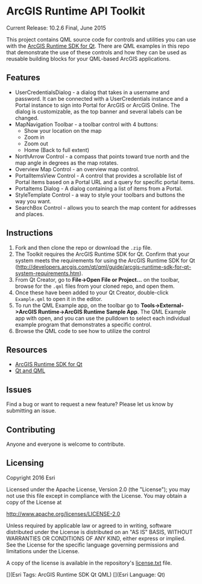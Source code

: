 ArcGIS Runtime API Toolkit
==========================

Current Release: 10.2.6 Final,  June 2015

This project contains QML source code for controls and utilities you can use with the [ArcGIS Runtime SDK for Qt](http://developers.arcgis.com/qt). There are QML examples in this repo that demonstrate the use of these controls and how they can be used as reusable building blocks for your QML-based ArcGIS applications.

## Features
- UserCredentialsDialog - a dialog that takes in a username and password. It can be connected with a UserCredentials instance and a Portal instance to sign into Portal for ArcGIS or ArcGIS Online. The dialog is customizable, as the top banner and several labels can be changed.
- MapNavigation Toolbar - a toolbar control with 4 buttons: 
    -   Show your location on the map
    -   Zoom in
    -   Zoom out
    -   Home (Back to full extent)
- NorthArrow Control - a compass that points toward true north and the map angle in degrees as the map rotates.
- Overview Map Control - an overview map control.
- PortalItemsView Control - A control that provides a scrollable list of Portal items based on a Portal URL and a query for specific portal items.
- PortaItems Dialog - A dialog containing a list of items from a Portal.
- StyleTemplate Control - a way to style your toolbars and buttons the way you want.
- SearchBox Control - allows you to search the map content for addresses and places.

## Instructions 

1. Fork and then clone the repo or download the `.zip` file.
2. The Toolkit requires the ArcGIS Runtime SDK for Qt.  Confirm that your system meets the requirements for using the ArcGIS Runtime SDK for Qt (http://developers.arcgis.com/qt/qml/guide/arcgis-runtime-sdk-for-qt-system-requirements.htm).  
3. From Qt Creator, go to __File->Open File or Project...__ on the toolbar, browse for the `.qml` files from your cloned repo, and open them. 
4. Once these have been added to your Qt Creator, double-click `Example.qml` to open it in the editor. 
5. To run the QML Example app, on the toolbar go to __Tools->External->ArcGIS Runtime->ArcGIS Runtime Sample App__. The QML Example app with open, and you can use the pulldown to select each individual example program that demonstrates a specific control.
6. Browse the QML code to see how to utilize the control

## Resources

* [ArcGIS Runtime SDK for Qt](https://developers.arcgis.com/qt/)
* [Qt and QML](http://www.qt.io/)

## Issues

Find a bug or want to request a new feature?  Please let us know by submitting an issue.

## Contributing

Anyone and everyone is welcome to contribute.

## Licensing
Copyright 2016 Esri


Licensed under the Apache License, Version 2.0 (the "License");
you may not use this file except in compliance with the License.
You may obtain a copy of the License at


   http://www.apache.org/licenses/LICENSE-2.0


Unless required by applicable law or agreed to in writing, software
distributed under the License is distributed on an "AS IS" BASIS,
WITHOUT WARRANTIES OR CONDITIONS OF ANY KIND, either express or implied.
See the License for the specific language governing permissions and
limitations under the License.

A copy of the license is available in the repository's [license.txt](license.txt) file.


[](Esri Tags: ArcGIS Runtime SDK Qt QML)
[](Esri Language: Qt)

